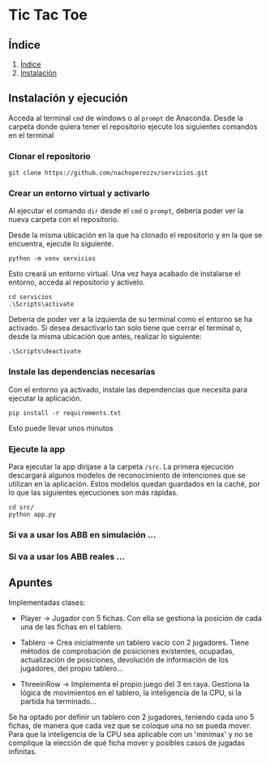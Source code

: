 # Tic Tac Toe 

## Índice
1. [Índice](#Índice)
2. [Instalación](#instalacion-y-ejecucion)


## Instalación y ejecución

Acceda al terminal `cmd` de windows o al `prompt` de Anaconda. Desde la carpeta donde quiera tener el repositorio ejecute los siguientes comandos en el terminal

### Clonar el repositorio

```
git clone https://github.com/nachoperezzv/servicios.git
```

### Crear un entorno virtual y activarlo
Al ejecutar el comando `dir` desde el `cmd` o `prompt`, debería poder ver la nueva carpeta con el repositorio. 

Desde la misma ubicación en la que ha clonado el repositorio y en la que se encuentra, ejecute lo siguiente. 

```
python -m venv servicios
```

Esto creará un entorno virtual. Una vez haya acabado de instalarse el entorno, acceda al repositorio y activelo.

```
cd servicios
.\Scripts\activate
```

Deberia de poder ver a la izquierda de su terminal como el entorno se ha activado. Si desea desactivarlo tan solo tiene que cerrar el terminal o, desde la misma ubicación que antes, realizar lo siguiente: 

```
.\Scripts\deactivate
```

### Instale las dependencias necesarias

Con el entorno ya activado, instale las dependencias que necesita para ejecutar la aplicación. 

```
pip install -r requirements.txt
```

Esto puede llevar unos minutos

### Ejecute la app

Para ejecutar la app dirijase a la carpeta `/src`. La primera ejecución descargará algunos modelos de reconocimiento de intenciones que se utilizan en la aplicación. Estos modelos quedan guardados en la caché, por lo que las siguientes ejecuciones son más rápidas. 

```
cd src/
python app.py
```


### Si va a usar los ABB en simulación ...

### Si va a usar los ABB reales ...

## Apuntes

Implementadas clases: 

  - Player -> Jugador con 5 fichas. Con ella se gestiona la posición de cada una de las fichas en el tablero.
  
  - Tablero -> Crea inicialmente un tablero vacío con 2 jugadores. Tiene métodos de comprobación de posiciones existentes, ocupadas, actualización de posiciones, devolución de información de los jugadores, del propio tablero...
  
  - ThreeinRow -> Implementa el propio juego del 3 en raya. Gestiona la lógica de movimientos en el tablero, la inteligencia de la CPU, si la partida ha terminado...
  
Se ha optado por definir un tablero con 2 jugadores, teniendo cada uno 5 fichas, de manera que cada vez que se coloque una no se pueda mover. Para que la inteligencia de la CPU sea aplicable con un 'minimax' y no se complique la elección de qué ficha mover y posibles casos de jugadas infinitas. 


  
